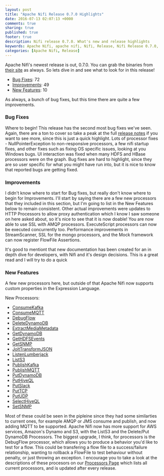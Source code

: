 ```yaml
---
layout: post
title: "Apache Nifi Release 0.7.0 Highlights"
date: 2016-07-13 02:07:13 +0000
comments: true
sharing: true
published: true
footer: true
description: Nifi release 0.7.0. What's new and release highlights
keywords: Apache Nifi, apache nifi, Nifi, Release, Nifi Release 0.7.0, Apache Nifi Release 0.7.0
categories: [Apache Nifi, Release]
---
```


Apache Nifi's newest release is out, 0.7.0.  You can grab the binaries from [their site](https://nifi.apache.org/download.html) as always.  So lets dive in and see what to look for in this release!

* [Bug Fixes](#bugfixes): 			72
* [Improvements](#improvements): 	49
* [New Features](#new-features): 	10

As always, a bunch of bug fixes, but this time there are quite a few improvements.

<!--more-->
### <a name="bugfixes"></a>Bug Fixes
Where to begin!  This release has the second most bug fixes we've seen.  Again, there are a ton to cover so take a peak at the full [release notes](https://issues.apache.org/jira/secure/ReleaseNote.jspa?projectId=12316020&version=12335078) if you want to see more, since this is just a quick highlight.  Lots of processor fixes - NullPointerException to non-responsive processors, a few nifi startup fixes, and other fixes such as fixing OS specific issues, looking at you Windows bugs.  UI interaction was fixed when many HDFS and HBase processors were on the graph.  Bug fixes are hard to highlight, since they are so user specific for what you might have run into, but it is nice to know that reported bugs are getting fixed.

### <a name="improvements"></a>Improvements
I didn't know where to start for Bug fixes, but really don't know where to begin for Improvements.  I'll start by saying there are a few new processors that they included in this section, but I'm going to list in the New Features below to remain consistent.  Other actual improvements were updates to HTTP Processors to allow proxy authentication which I know I saw someone on here asked about, so it's nice to see that it is now doable!  You are now able to use SSL with AMQP processors.  ExecuteScript processors can now be executed concurrently too.  Performance improvements in StreamScanner, SSL for the mongo processors, and the Mock framework can now register FlowFile Assertions.

It's good to mentiont that new documentation has been created for an in depth dive for developers, with Nifi and it's design decisions.  This is a great read and I will try to do a quick 

### <a name="new-features"></a>New Features
A few new processors here, but outside of that Apache Nifi now supports custom properties in the Expression Language.

New Processors:

* [ConsumeKafka]({{site.url}}/apache-nifi-processors/#ConsumeKafka)
* [ConsumeMQTT]({{site.url}}/apache-nifi-processors/#ConsumeMQTT)
* [DebugFlow]({{site.url}}/apache-nifi-processors/#DebugFlow)
* [DeleteDynamoDB]({{site.url}}/apache-nifi-processors/#DeleteDynamoDB)
* [ExtractMediaMetadata]({{site.url}}/apache-nifi-processors/#ExtractMediaMetadata)
* [GetDynamoDB]({{site.url}}/apache-nifi-processors/#GetDynamoDB)
* [GetHDFSEvents]({{site.url}}/apache-nifi-processors/#GetHDFSEvents)
* [GetSNMP]({{site.url}}/apache-nifi-processors/#GetSNMP)
* [JoltTransformJSON]({{site.url}}/apache-nifi-processors/#JoltTransformJSON)
* [ListenLumberjack]({{site.url}}/apache-nifi-processors/#ListenLumberjack)
* [ListS3]({{site.url}}/apache-nifi-processors/#ListS3)
* [PublishKafka]({{site.url}}/apache-nifi-processors/#PublishKafka)
* [PublishMQTT]({{site.url}}/apache-nifi-processors/#PublishMQTT)
* [PutDynamoDB]({{site.url}}/apache-nifi-processors/#PutDynamoDB)
* [PutHiveQL]({{site.url}}/apache-nifi-processors/#PutHiveQL)
* [PutSlack]({{site.url}}/apache-nifi-processors/#PutSlack)
* [PutTCP]({{site.url}}/apache-nifi-processors/#PutTCP)
* [PutUDP]({{site.url}}/apache-nifi-processors/#PutUDP)
* [SelectHiveQL]({{site.url}}/apache-nifi-processors/#SelectHiveQL)
* [SetSNMP]({{site.url}}/apache-nifi-processors/#SetSNMP)

Most of these could be seen in the pipleine since they had some similarties to current ones, for example AMQP or JMS consume and publish, and now adding MQTT to be supported.  Apache Nifi now has more support for AWS services, Amazon's Dynamo and S3, with the ListS3 and the Delete/Put DynamoDB Processors.  The biggest upgrade, I think, for processors is the DebugFlow processor, which allows you to produce a behavior you'd like to test for a flow.  This could be transfering a flow file to a success/failure relationship, wanting to rollback a FlowFile to test behaviour without penalty, or just throwing an exception.
I encourage you to take a look at the descriptions of these procesors on our [Processors Page]({{site.url}}/apache-nifi-processors/) which lists all current processors, and is updated after every release.  

